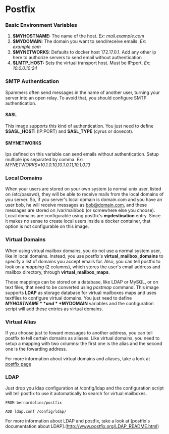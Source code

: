 # Postfix

### Basic Environment Variables
1. **$MYHOSTNAME:** The name of the host. *Ex: mail.example.com*
2. **$MYDOMAIN**: The domain you want to send/receive emails. *Ex: example.com*
3. **$MYNETWORKS**: Defaults to docker host 172.17.0.1. Add any other ip here to authorize servers to send email without authentication
4. **$LMTP_HOST:** Sets the virtual transport host. Must be IP:port. *Ex: 10.0.0.10:24*

### SMTP Authentication 
Spammers often send messages in the name of another user, turning your server into an open relay. To avoid that, you should configure SMTP authentication. 

#### SASL
This image supports this kind of authentication. You just need to define **$SASL_HOST**i (IP:PORT) and **SASL_TYPE** (cyrus or dovecot).

#### $MYNETWORKS 
Ips defined on this variable can send emails without authentication. Setup multiple ips separated by comma. *Ex: MYNETWORKS=10.1.0.10,10.1.0.11,10.1.0.13*

### Local Domains
When your users are stored on your own system (a normal unix user, listed on /etc/passwd), they will be able to receive mails from the local domains of you server. So, if you server's local domain is domain.com and you have an user bob, he will receive messages as bob@domain.com, and these messages are stored on /var/mail/bob (or somewhere else you choose). Local domains are configurable using postfix's  **mydestination** entry. Since it makes no sense to create local users inside a docker container, that option is not configurable on this image.

### Virtual Domains
When using virtual mailbox domains, you do not use a normal system user, like in local domains. Instead, you use postfix's **virtual_mailbox_domains** to specify a list of domains you accept emails for. Also, you can tell postfix to look on a *mapping* (2 columns), which stores the user's email address and mailbox directory, through **virtual_mailbox_maps**.

Those mappings can be stored on a database, like LDAP or MySQL, or on text files, that need to be converted using *postmap* command. This image supports **LDAP** as storage database for virtual mailboxes maps and uses textfiles to configure virtual domains. You just need to define **$MYHOSTNAME** and **$MYDOMAIN** variables and the configuration script will add these entries as virtual domains.

### Virtual Alias
If you choose just to foward messages to another address, you can tell postfix to tell certain domains as aliases. Like virtual domains, you need to setup a mapping with two columns: the first one is the alias and the second one is the fowarding address. 

For more information about virtual domains and aliases, take a look at [postfix page](http://www.postfix.org/VIRTUAL_README.html)

### LDAP
Just drop you ldap configuration at /config/ldap and the configuration script will tell postfix to use it automatically to search for virtual mailboxes.

```
FROM bernardolins/postfix

ADD ldap.conf /config/ldap/
```

For more information about LDAP and postfix, take a look at [postfix's documentation about LDAP].(http://www.postfix.org/LDAP_README.html)
